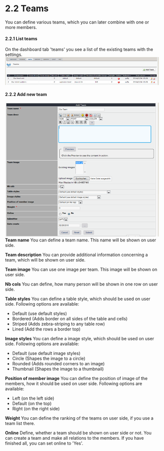 # 2.2 Teams

You can define various teams, which you can later combine with one or more members.

#### 2.2.1 List teams
On the dashboard tab 'teams' you see a list of the existing teams with the settings.
![](../assets/2admin_teams_list.png)

#### 2.2.2 Add new team
![](../assets/2admin_teams_add.png)
**Team name**
You can define a team name. This name will be shown on user side.

**Team description**
You can provide additional information concerning a team, which will be shown on user side.

**Team image**
You can use one image per team. This image will be shown on user side.

**Nb cols**
You can define, how many person will be shown in one row on user side.

**Table styles**
You can define a table style, which should be used on user side.
Following options are available:
* Default (use default styles)
* Bordered (Adds border on all sides of the table and cells)
* Striped (Adds zebra-striping to any table row)
* Lined (Add the rows a border top)

**Image styles**
You can define a image style, which should be used on user side.
Following options are available:
* Default (use default image styles)
* Circle (Shapes the image to a circle)
* Rounded (Adds rounded corners to an image)
* Thumbnail (Shapes the image to a thumbnail)

**Position of member image**
You can define the position of image of the members, how it should be used on user side.
Following options are available:
* Left (on the left side)
* Default (on the top)
* Right (on the right side)

**Weight**
You can define the ranking of the teams on user side, if you use a team list there.

**Online**
Define, whether a team should be shown on user side or not.
You can create a team and make all relations to the members. If you have finished all, you can set online to 'Yes'.
